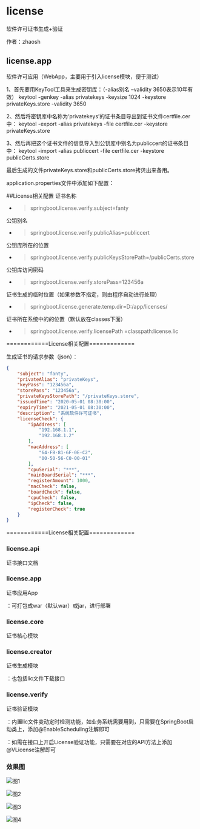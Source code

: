# license
软件许可证书生成+验证

作者：zhaosh

## license.app

软件许可应用（WebApp，主要用于引入license模块，便于测试）

1、首先要用KeyTool工具来生成密钥库：（-alias别名 –validity 3650表示10年有效）
keytool -genkey -alias privatekeys -keysize 1024 -keystore privateKeys.store -validity 3650

2、然后将密钥库中名称为‘privatekeys’的证书条目导出到证书文件certfile.cer中：
keytool -export -alias privatekeys -file certfile.cer -keystore privateKeys.store

3、然后再把这个证书文件的信息导入到公钥库中别名为publiccert的证书条目中：
keytool -import -alias publiccert -file certfile.cer -keystore publicCerts.store

最后生成的文件privateKeys.store和publicCerts.store拷贝出来备用。

application.properties文件中添加如下配置：

##License相关配置
 证书名称
- > springboot.license.verify.subject=fanty

公钥别名
- > springboot.license.verify.publicAlias=publiccert

公钥库所在的位置
- > springboot.license.verify.publicKeysStorePath=/publicCerts.store 

公钥库访问密码
- > springboot.license.verify.storePass=123456a

证书生成的临时位置（如果参数不指定，则由程序自动进行处理）
- > springboot.license.generate.temp.dir=D:/app/licenses/

证书所在系统中的的位置（默认放在classes下面）
- > springboot.license.verify.licensePath =classpath:license.lic 


============License相关配置=============

生成证书的请求参数（json）：

```json
{
    "subject": "fanty",
    "privateAlias": "privateKeys",
    "keyPass": "123456a",
    "storePass": "123456a",
    "privateKeysStorePath": "/privateKeys.store",
    "issuedTime": "2020-05-01 08:30:00",
    "expiryTime": "2021-05-01 08:30:00",
    "description": "系统软件许可证书",
    "licenseCheck": {
        "ipAddress": [
            "192.168.1.1",
            "192.168.1.2"
        ],
        "macAddress": [
            "64-FB-81-6F-0E-C2",
            "00-50-56-C0-00-01"
        ],
        "cpuSerial": "***",
        "mainBoardSerial": "***",
        "registerAmount": 1000,
        "macCheck": false,
        "boardCheck": false,
        "cpuCheck": false,
        "ipCheck": false,
        "registerCheck": true
    }
}
```

============License相关配置=============

### license.api 
证书接口文档

### license.app 
证书应用App

：可打包成war（默认war）或jar，进行部署

### license.core 
证书核心模块


### license.creator 
证书生成模块

：也包括lic文件下载接口

### license.verify 
证书验证模块

：内置lic文件变动定时检测功能，如业务系统需要用到，只需要在SpringBoot启动类上，添加@EnableScheduling注解即可

：如需在接口上开启License验证功能，只需要在对应的API方法上添加@VLicense注解即可

### 效果图 

![图1](https://i.postimg.cc/wBz3ZLHM/11.png)


![图2](https://i.postimg.cc/G2V4MNpw/12.png)


![图3](https://i.postimg.cc/jqnwWs8s/13.png)


![图4](https://i.postimg.cc/bwpsF1qJ/14.png)
